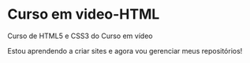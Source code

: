 # Curso em video-HTML
 Curso de HTML5 e CSS3 do Curso em vídeo

Estou aprendendo a criar sites e agora vou gerenciar meus repositórios!

